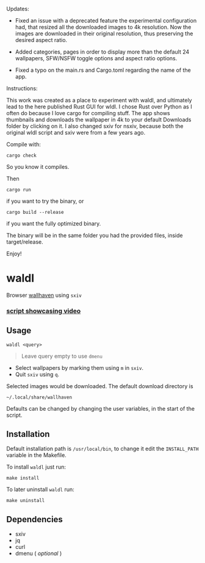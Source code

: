 Updates:

- Fixed an issue with a deprecated feature the experimental configuration had, that resized all the downloaded images to 4k resolution. Now the images are downloaded in their original resolution, thus preserving the desired aspect ratio. 

- Added categories, pages in order to display more than the default 24 wallpapers, SFW/NSFW toggle options and aspect ratio options. 

- Fixed a typo on the main.rs and Cargo.toml regarding the name of the app.



Instructions:


This work was created as a place to experiment with waldl, and ultimately lead to the here published Rust GUI for wldl.
I chose Rust over Python as I often do because I love cargo for compiling stuff.
The app shows thumbnails and downloads the wallpaper in 4k to your default Downloads folder by clicking on it.
I also changed sxiv for nsxiv, because both the original wldl script and sxiv were from a few years ago.


Compile with:

``` cargo check ```



So you know it compiles.


Then


```cargo run```


if you want to try the binary, or



```cargo build --release```



if you want the fully optimized binary.





The binary will be in the same folder you had the provided files, inside target/release.








Enjoy!


# waldl

Browser [wallhaven](https://wallhaven.cc/) using `sxiv`

### [script showcasing video](https://youtu.be/C7n-34bEdF8)


## Usage
```
waldl <query>
```
> Leave query empty to use `dmenu`

- Select wallpapers by marking them using `m` in `sxiv`.
- Quit `sxiv` using `q`.

Selected images would be downloaded. The default download directory is

	~/.local/share/wallhaven

Defaults can be changed by changing the user variables, in the start of the
script.

## Installation
Default installation path is `/usr/local/bin`, to change it edit the `INSTALL_PATH` variable in the Makefile.

To install `waldl` just run:
```
make install
```


To later uninstall `waldl` run:
```
make uninstall
```

## Dependencies

* sxiv
* jq
* curl
* dmenu ( *optional* )


